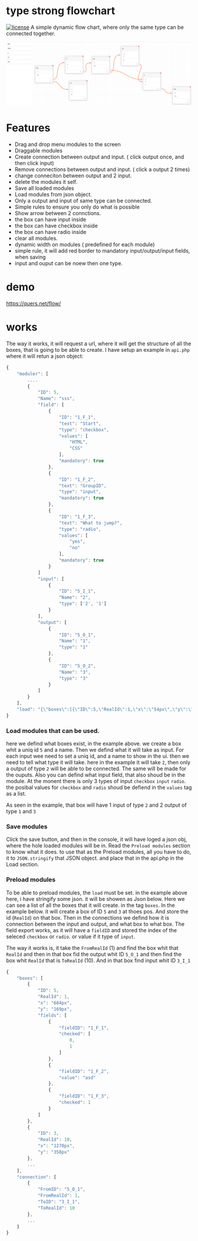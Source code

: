 # type strong flowchart

[![license](https://img.shields.io/badge/license-MIT-blue.svg)](LICENSE-MIT)
A simple dynamic flow chart, where only the same type can be connected together.

[![ex-010](images/demo.png)](https://github.com/quer/flow-chart-type-strong)

# Features
 * Drag and drop menu modules to the screen
 * Draggable modules
 * Create connection between output and input. ( click output once, and then click input)
 * Remove connections between output and input. ( click a output 2 times)
 * change conneciton between output and 2 input.
 * delete the modules it self.
 * Save all loaded modules
 * Load modules from json object.
 * Only a output and input of same type can be connected.
 * Simple rules to ensure you only do what is possible
 * Show arrow between 2 connctions.
 * the box can have input inside
 * the box can have checkbox inside
 * the box can have radio inside
 * clear all modules.
 * dynamic width on modules ( predefined for each module)
 * simple rule, it will add red border to mandatory input/output/input fields, when saving
 * input and ouput can be noew then one type. 

# demo
https://quers.net/flow/

# works
The way it works, it will request a url, where it will get the structure of all the boxes, that is going to be able to create. 
I have setup an example in `api.php` where it will retun a json object: 

```js
{
    "moduler": [
        ....
        {
            "ID": 5,
            "Name": "sss",
            "field": [
                {
                    "ID": "1_F_1",
                    "text": "Start",
                    "type": "checkbox",
                    "values": [
                        "HTML",
                        "CSS"
                    ],
                    "mandatory": true
                },
                {
                    "ID": "1_F_2",
                    "text": "GroupID",
                    "type": "input",
                    "mandatory": true
                },
                {
                    "ID": "1_F_3",
                    "text": "What to jump?",
                    "type": "radio",
                    "values": [
                        "yes",
                        "no"
                    ],
                    "mandatory": true
                }
            ]
            "input": [
                {
                    "ID": "5_I_1",
                    "Name": "2",
                    "type": ['2', '1']
                }
            ],
            "output": [
                {
                    "ID": "5_O_1",
                    "Name": "1",
                    "type": "1"
                },
                {
                    "ID": "5_O_2",
                    "Name": "3",
                    "type": "3"
                }
            ]
        }
    ],
    "load": "{\"boxes\":[{\"ID\":5,\"RealId\":1,\"x\":\"54px\",\"y\":\"69px\"},{\"ID\":4,\"RealId\":5,\"x\":\"342px\",\"y\":\"71px\"},{\"ID\":3,\"RealId\":10,\"x\":\"626px\",\"y\":\"78px\"},{\"ID\":5,\"RealId\":14,\"x\":\"912px\",\"y\":\"84px\"},{\"ID\":5,\"RealId\":18,\"x\":\"408px\",\"y\":\"445px\"},{\"ID\":4,\"RealId\":22,\"x\":\"851px\",\"y\":\"491px\"},{\"ID\":3,\"RealId\":27,\"x\":\"35px\",\"y\":\"456px\"}],\"connection\":[{\"FromID\":\"5_O_1\",\"FromRealId\":1,\"ToID\":\"4_I_1\",\"ToRealId\":5},{\"FromID\":\"4_O_1\",\"FromRealId\":5,\"ToID\":\"3_I_2\",\"ToRealId\":10},{\"FromID\":\"3_O_1\",\"FromRealId\":10,\"ToID\":\"5_I_1\",\"ToRealId\":14},{\"FromID\":\"5_O_1\",\"FromRealId\":18,\"ToID\":\"3_I_1\",\"ToRealId\":27},{\"FromID\":\"5_O_2\",\"FromRealId\":18,\"ToID\":\"4_I_2\",\"ToRealId\":22},{\"FromID\":\"4_O_1\",\"FromRealId\":22,\"ToID\":\"5_I_1\",\"ToRealId\":18},{\"FromID\":\"3_O_1\",\"FromRealId\":27,\"ToID\":\"5_I_1\",\"ToRealId\":1}]}"
}
```
### Load modules that can be used. 
here we defind what boxes exist, in the example above. we create a box whit a uniq id `5` and a name. 
Then we defind what it will take as input. For each input wee need to set a uniq id, and a name to show in the ui. then we need to tell what type it will take. here in the example it will take `2`, then only a output of type `2` will be able to be connected.
The same will be made for the ouputs.
Also you can defind what input field, that also shoud be in the module. At the monent there is only 3 types of input `checkbox` `input` `radio`. the posibal values for `checkbox` and `radio` shoud be defiend in the `values` tag as a list. 

As seen in the example, that box will have 1 input of type `2` and 2 output of type `1` and `3`

### Save modules
Click the save button, and then in the console, it will have loged a json obj, where the hole loaded modules will be in. 
Read the `Preload modules` section to know what it does. 
to use that as the Preload modules, all you have to do, it to `JSON.stringify` that JSON object. and place that in the api.php in the Load section.


### Preload modules
To be able to preload modules, the `load` must be set. in the example above here, i have stringify some json. it will be showen as Json below. 
Here we can see a list of all the boxes that it will create. in the tag `boxes`. In the example below. it will create a box of ID `5` and `3` at thoes pos. And store the id (`RealId`) on that box.
Then in the connections we defind how it is connection between the input and output, and what box to what box.
The field export works, as it will have a `fieldID` and stored the index of the seleced `checkbox` or `radio`. or value if it type of `input`.

The way it works is, it take the `FromRealId` (1) and find the box whit that `RealId` and then in that box fid the output whit ID `5_O_1` and then find the box whit `RealId` that is `ToRealId` (10). And in that box find input whit ID `3_I_1`

```js
{
    "boxes": [
        {
            "ID": 5,
            "RealId": 1,
            "x": "684px",
            "y": "169px",
            "fields": [
                {
                    "fieldID": "1_F_1",
                    "checked": [
                        0,
                        1
                    ]
                },
                {
                    "fieldID": "1_F_2",
                    "value": "asd"
                },
                {
                    "fieldID": "1_F_3",
                    "checked": 1
                }
            ]
        },
        {
            "ID": 3,
            "RealId": 10,
            "x": "1270px",
            "y": "358px"
        },
        ...
    ],
    "connection": [
        {
            "FromID": "5_O_1",
            "FromRealId": 1,
            "ToID": "3_I_1",
            "ToRealId": 10
        },
        ...
    ]
}
```
